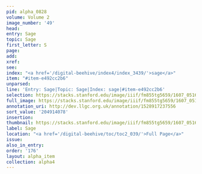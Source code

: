 ```yaml
---
pid: alpha_0828
volume: Volume 2
image_number: '49'
head:
entry: Sage
topic: Sage
first_letter: S
page:
add:
xref:
see:
index: "<a href='/digital-beehive/index4/index_3439/'>sage</a>"
item: "#item-e492cc2b6"
unparsed:
line: 'Entry: Sage|Topic: Sage|Index: sage|#item-e492cc2b6'
selection: https://stacks.stanford.edu/image/iiif/fm855tg5659/1607_0516/346,4078,2995,195/full/0/default.jpg
full_image: https://stacks.stanford.edu/image/iiif/fm855tg5659/1607_0516/full/full/0/default.jpg
annotation_uri: http://dev.llgc.org.uk/annotation/1528917237556
sort_value: '204914078'
insertion:
thumbnail: https://stacks.stanford.edu/image/iiif/fm855tg5659/1607_0516/346,4078,600,180/250,/0/default.jpg
label: Sage
location: "<a href='/digital-beehive/toc/toc2_039/'>Full Page</a>"
issue:
also_in_entry:
order: '176'
layout: alpha_item
collection: alpha4
---
```

